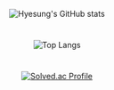 <div align="center">
  
![Hyesung's GitHub stats](https://github-readme-stats.vercel.app/api?username=hyesung99&show_icons=true&theme=gruvbox)
  #
![Top Langs](https://github-readme-stats.vercel.app/api/top-langs/?username=hyesung99&layout=compact&theme=cobalt)
#
  [![Solved.ac Profile](http://mazassumnida.wtf/api/generate_badge?boj=4538asd)](https://solved.ac/4538asd)

</div>
